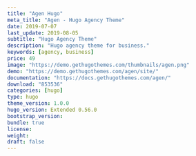 ```yaml
---
title: "Agen Hugo"
meta_title: "Agen - Hugo Agency Theme"
date: 2019-07-07
last_update: 2019-08-05
subtitle: "Hugo Agency Theme"
description: "Hugo agency theme for business."
keywords: [agency, business]
price: 49
image: "https://demo.gethugothemes.com/thumbnails/agen.png"
demo: "https://demo.gethugothemes.com/agen/site/"
documentation: "https://docs.gethugothemes.com/agen/"
download: "853536"
categories: [hugo]
type: hugo
theme_version: 1.0.0
hugo_version: Extended 0.56.0
bootstrap_version: 
bundle: true
license:
weight:
draft: false
---
```

